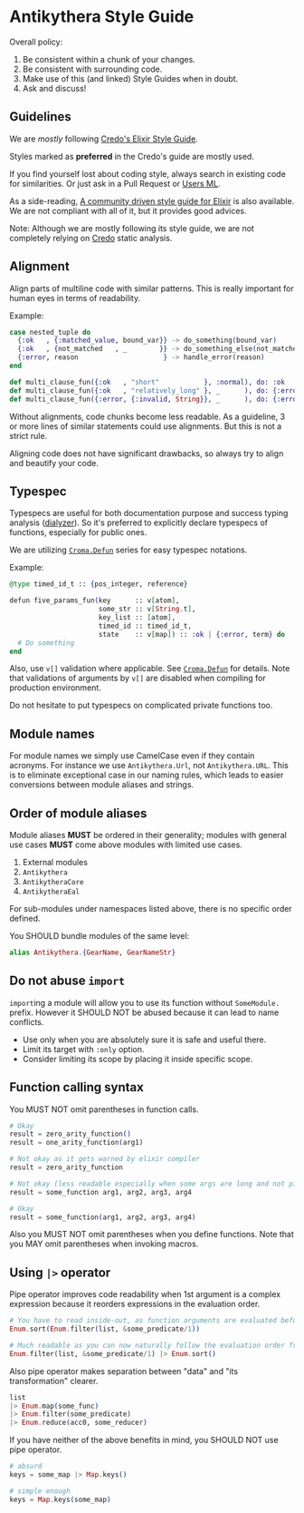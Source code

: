 # Antikythera Style Guide

Overall policy:

1. Be consistent within a chunk of your changes.
2. Be consistent with surrounding code.
3. Make use of this (and linked) Style Guides when in doubt.
4. Ask and discuss!

## Guidelines

We are *mostly* following [Credo's Elixir Style Guide](https://github.com/rrrene/elixir-style-guide).

Styles marked as **preferred** in the Credo's guide are mostly used.

If you find yourself lost about coding style, always search in existing code for similarities.
Or just ask in a Pull Request or [Users ML](https://groups.google.com/forum/#!forum/antikythera_users).

As a side-reading, [A community driven style guide for Elixir](https://github.com/levionessa/elixir_style_guide) is also available.
We are not compliant with all of it, but it provides good advices.

Note: Although we are mostly following its style guide,
we are not completely relying on [Credo](https://github.com/rrrene/credo) static analysis.

## Alignment

Align parts of multiline code with similar patterns.
This is really important for human eyes in terms of readability.

Example:

```elixir
case nested_tuple do
  {:ok   , {:matched_value, bound_var}} -> do_something(bound_var)
  {:ok   , {not_matched   , _        }} -> do_something_else(not_matched)
  {:error, reason                     } -> handle_error(reason)
end

def multi_clause_fun({:ok   , "short"           }, :normal), do: :ok
def multi_clause_fun({:ok   , "relatively_long" }, _      ), do: {:error, :too_long}
def multi_clause_fun({:error, {:invalid, String}}, _      ), do: {:error, :invalid}
```

Without alignments, code chunks become less readable.
As a guideline, 3 or more lines of similar statements could use alignments.
But this is not a strict rule.

Aligning code does not have significant drawbacks, so always try to align and beautify your code.

## Typespec

Typespecs are useful for both documentation purpose and success typing analysis ([dialyzer](http://erlang.org/doc/man/dialyzer.html)).
So it's preferred to explicitly declare typespecs of functions, especially for public ones.

We are utilizing [`Croma.Defun`](https://hexdocs.pm/croma/Croma.Defun.html) series for easy typespec notations.

Example:

```elixir
@type timed_id_t :: {pos_integer, reference}

defun five_params_fun(key      :: v[atom],
                      some_str :: v[String.t],
                      key_list :: [atom],
                      timed_id :: timed_id_t,
                      state    :: v[map]) :: :ok | {:error, term} do
  # Do something
end
```

Also, use `v[]` validation where applicable. See [`Croma.Defun`](https://hexdocs.pm/croma/Croma.Defun.html) for details.
Note that validations of arguments by `v[]` are disabled when compiling for production environment.

Do not hesitate to put typespecs on complicated private functions too.

## Module names

For module names we simply use CamelCase even if they contain acronyms.
For instance we use `Antikythera.Url`, not `Antikythera.URL`.
This is to eliminate exceptional case in our naming rules,
which leads to easier conversions between module aliases and strings.

## Order of module aliases

Module aliases **MUST** be ordered in their generality;
modules with general use cases **MUST** come above modules with limited use cases.

1. External modules
2. `Antikythera`
3. `AntikytheraCore`
4. `AntikytheraEal`

For sub-modules under namespaces listed above, there is no specific order defined.

You SHOULD bundle modules of the same level:

```elixir
alias Antikythera.{GearName, GearNameStr}
```

## Do not abuse `import`

`import`ing a module will allow you to use its function without `SomeModule.` prefix.
However it SHOULD NOT be abused because it can lead to name conflicts.

- Use only when you are absolutely sure it is safe and useful there.
- Limit its target with `:only` option.
- Consider limiting its scope by placing it inside specific scope.

## Function calling syntax

You MUST NOT omit parentheses in function calls.

```elixir
# Okay
result = zero_arity_function()
result = one_arity_function(arg1)

# Not okay as it gets warned by elixir compiler
result = zero_arity_function

# Not okay (less readable especially when some args are long and not pipe-ready)
result = some_function arg1, arg2, arg3, arg4

# Okay
result = some_function(arg1, arg2, arg3, arg4)
```

Also you MUST NOT omit parentheses when you define functions.
Note that you MAY omit parentheses when invoking macros.

## Using `|>` operator

Pipe operator improves code readability when 1st argument is a complex expression
because it reorders expressions in the evaluation order.

```elixir
# You have to read inside-out, as function arguments are evaluated before function invocation
Enum.sort(Enum.filter(list, &some_predicate/1))

# Much readable as you can now naturally follow the evaluation order from left to right
Enum.filter(list, &some_predicate/1) |> Enum.sort()
```

Also pipe operator makes separation between "data" and "its transformation" clearer.

```elixir
list
|> Enum.map(some_func)
|> Enum.filter(some_predicate)
|> Enum.reduce(acc0, some_reducer)
```

If you have neither of the above benefits in mind, you SHOULD NOT use pipe operator.

```elixir
# absurd
keys = some_map |> Map.keys()

# simple enough
keys = Map.keys(some_map)
```
